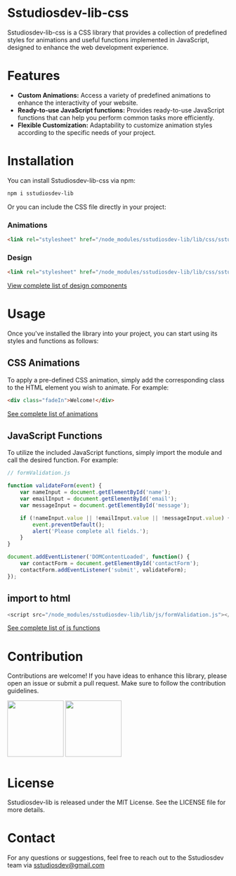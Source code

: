 # Sstudiosdev-lib-css
Sstudiosdev-lib-css is a CSS library that provides a collection of predefined styles for animations and useful functions implemented in JavaScript, designed to enhance the web development experience.

# Features
- **Custom Animations:** Access a variety of predefined animations to enhance the interactivity of your website.
- **Ready-to-use JavaScript functions:** Provides ready-to-use JavaScript functions that can help you perform common tasks more efficiently.
- **Flexible Customization:** Adaptability to customize animation styles according to the specific needs of your project.

# Installation
You can install Sstudiosdev-lib-css via npm:

```bash
npm i sstudiosdev-lib
```

Or you can include the CSS file directly in your project:

### Animations
```html
<link rel="stylesheet" href="/node_modules/sstudiosdev-lib/lib/css/sstudios-lib-animated.main.css">
```

### Design
```html
<link rel="stylesheet" href="/node_modules/sstudiosdev-lib/lib/css/sstudios-lib-style.main.css">
```

[View complete list of design components](https://github.com/Sstudios-Dev/Sstudiosdev-lib-css/tree/main/docs/css/design)

# Usage
Once you've installed the library into your project, you can start using its styles and functions as follows:

## CSS Animations
To apply a pre-defined CSS animation, simply add the corresponding class to the HTML element you wish to animate. For example:

```html
<div class="fadeIn">Welcome!</div>
```

[See complete list of animations](https://github.com/Sstudios-Dev/Sstudiosdev-lib-css/tree/main/docs/css/animations)

## JavaScript Functions
To utilize the included JavaScript functions, simply import the module and call the desired function. For example:

```js
// formValidation.js

function validateForm(event) {
    var nameInput = document.getElementById('name');
    var emailInput = document.getElementById('email');
    var messageInput = document.getElementById('message');

    if (!nameInput.value || !emailInput.value || !messageInput.value) {
        event.preventDefault();
        alert('Please complete all fields.');
    }
}

document.addEventListener('DOMContentLoaded', function() {
    var contactForm = document.getElementById('contactForm');
    contactForm.addEventListener('submit', validateForm);
});
```

## import to html

```js
<script src="/node_modules/sstudiosdev-lib/lib/js/formValidation.js"></script>
```

[See complete list of js functions](https://github.com/Sstudios-Dev/Sstudiosdev-lib-css/tree/main/docs/js)

# Contribution
Contributions are welcome! If you have ideas to enhance this library, please open an issue or submit a pull request. Make sure to follow the contribution guidelines.

  <a href="https://github.com/Sstudiosdev"><img src="https://avatars.githubusercontent.com/u/149289426?v=4" height="128" width="128" /></a>
    <a href="https://github.com/StaffV77"><img src="https://avatars.githubusercontent.com/u/107765373?v=4" height="128" width="128" /></a>

# License
Sstudiosdev-lib is released under the MIT License. See the LICENSE file for more details.

# Contact
For any questions or suggestions, feel free to reach out to the Sstudiosdev team via sstudiosdev@gmail.com
